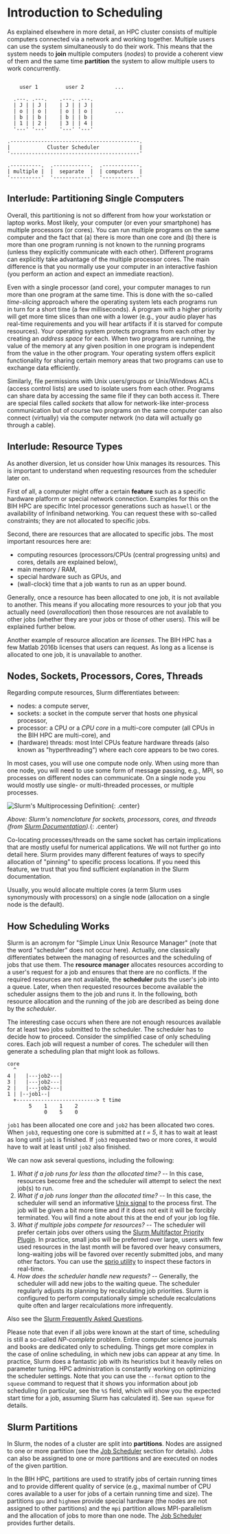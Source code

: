 # Introduction to Scheduling

As explained elsewhere in more detail, an HPC cluster consists of multiple computers connected via a network and working together.
Multiple users can use the system simultaneously to do their work.
This means that the system needs to **join** multiple computers (*nodes*) to provide a coherent view of them and the same time **partition** the system to allow multiple users to work concurrently.

```

    user 1         user 2          ...

  .---. .---.    .---. .---.
  | J | | J |    | J | | J |
  | o | | o |    | o | | o |       ...
  | b | | b |    | b | | b |
  | 1 | | 2 |    | 3 | | 4 |
  '---' '---'    '---' '---'

.------------------------------------------.
|            Cluster Scheduler             |
'------------------------------------------'

.----------.  .------------.  .------------.
| multiple |  |  separate  |  | computers  |
'----------'  '------------'  '------------'

```

## Interlude: Partitioning Single Computers

Overall, this partitioning is not so different from how your workstation or laptop works.
Most likely, your computer (or even your smartphone) has multiple processors (or cores).
You can run multiple programs on the same computer and the fact that (a) there is more than one core and (b) there is more than one program running is not known to the running programs (unless they explicitly communicate with each other).
Different programs can explicitly take advantage of the multiple processor cores.
The main difference is that you normally use your computer in an interactive fashion (you perform an action and expect an immediate reaction).

Even with a single processor (and core), your computer manages to run more than one program at the same time.
This is done with the so-called *time-slicing* approach where the operating system lets each programs run in turn for a short time (a few milliseconds).
A program with a higher priority will get more time slices than one with a lower (e.g., your audio player has real-time requirements and you will hear artifacts if it is starved for compute resources).
Your operating system protects programs from each other by creating an *address space* for each.
When two programs are running, the value of the memory at any given position in one program is independent from the value in the other program.
Your operating system offers explicit functionality for sharing certain memory areas that two programs can use to exchange data efficiently.

Similarly, file permissions with Unix users/groups or Unix/Windows ACLs (access control lists) are used to isolate users from each other.
Programs can share data by accessing the same file if they can both access it.
There are special files called *sockets* that allow for network-like inter-process communication but of course two programs on the same computer can also connect (virtually) via the computer network (no data will actually go through a cable).

## Interlude: Resource Types

As another diversion, let us consider how Unix manages its resources.
This is important to understand when requesting resources from the scheduler later on.

First of all, a computer might offer a certain **feature** such as a specific hardware platform or special network connection.
Examples for this on the BIH HPC are specific Intel processor generations such as `haswell` or the availability of Infiniband networking.
You can request these with so-called constraints; they are not allocated to specific jobs.

Second, there are resources that are allocated to specific jobs.
The most important resources here are:

- computing resources (processors/CPUs (central progressing units) and cores, details are explained below),
- main memory / RAM,
- special hardware such as GPUs, and
- (wall-clock) time that a job wants to run as an upper bound.

Generally, once a resource has been allocated to one job, it is not available to another.
This means if you allocating more resources to your job that you actually need (*overallocation*) then those resources are not available to other jobs (whether they are your jobs or those of other users).
This will be explained further below.

Another example of resource allocation are *licenses*.
The BIH HPC has a few Matlab 2016b licenses that users can request.
As long as a license is allocated to one job, it is unavailable to another.

## Nodes, Sockets, Processors, Cores, Threads

Regarding compute resources, Slurm differentiates between:

- nodes: a compute server,
- sockets: a socket in the compute server that hosts one physical processor,
- processor: a CPU or a *CPU core* in a multi-core computer (all CPUs in the BIH HPC are multi-core), and
- (hardware) threads: most Intel CPUs feature hardware threads (also known as "hyperthreading") where each core appears to be two cores.

In most cases, you will use one compute node only.
When using more than one node, you will need to use some form of message passing, e.g., MPI, so processes on different nodes can communicate.
On a single node you would mostly use single- or multi-threaded processes, or multiple processes.

![Slurm's Multiprocessing Definition](figures/slurm-multicore.gif){: .center}

*Above: Slurm's nomenclature for sockets, processors, cores, and threads (from [Slurm Documentation](https://slurm.schedmd.com/mc_support.html#defs)).*{: .center}

Co-locating processes/threads on the same socket has certain implications that are mostly useful for numerical applications.
We will not further go into detail here.
Slurm provides many different features of ways to specify allocation of "pinning" to specific process locations.
If you need this feature, we trust that you find sufficient explanation in the Slurm documentation.

Usually, you would allocate multiple cores (a term Slurm uses synonymously with processors) on a single node (allocation on a single node is the default).

## How Scheduling Works

Slurm is an acronym for "Simple Linux Unix Resource Manager" (note that the word "scheduler" does not occur here).
Actually, one classically differentiates between the managing of resources and the scheduling of jobs that use them.
The **resource manager** allocates resources according to a user's request for a job and ensures that there are no conflicts.
If the required resources are not available, the **scheduler** puts the user's job into a queue. Later, when then requested resources become available the scheduler assigns them to the job and runs it.
In the following, both resource allocation and the running of the job are described as being done by the *scheduler*.

The interesting case occurs when there are not enough resources available for at least two jobs submitted to the scheduler.
The scheduler has to decide how to proceed.
Consider the simplified case of only scheduling cores. Each job will request a number of cores.
The scheduler will then generate a scheduling plan that might look as follows.

```
core
  ^
4 |   |---job2---|
3 |   |---job2---|
2 |   |---job2---|
1 | |--job1--|
  +--------------------------> t time
       5    1    1    2
	        0    5    0
```

`job1` has been allocated one core and `job2` has been allocated two cores.
When `job3`, requesting one core is submitted at *t = 5*, it has to wait at least as long until `job1` is finished.
If `job3` requested two or more cores, it would have to wait at least until `job2` also finished.

We can now ask several questions, including the following:

1. *What if a job runs for less than the allocated time?*
    -- In this case, resources become free and the scheduler will attempt to select the next job(s) to run.
2. *What if a job runs longer than the allocated time?*
    -- In this case, the scheduler will send an informative [Unix signal](https://en.wikipedia.org/wiki/Signal_(IPC)) to the process first.
    The job will be given a bit more time and if it does not exit it will be forcibly terminated.
    You will find a note about this at the end of your job log file.
3. *What if multiple jobs compete for resources?*
    -- The scheduler will prefer certain jobs over others using the [Slurm Multifactor Priority Plugin](https://slurm.schedmd.com/priority_multifactor.html).
    In practice, small jobs will be preferred over large, users with few used resources in the last month will be favored over heavy consumers, long-waiting jobs will be favored over recently submitted jobs, and many other factors.
    You can use the [sprio utility](https://slurm.schedmd.com/priority_multifactor.html#sprio) to inspect these factors in real-time.
4. *How does the scheduler handle new requests?*
    -- Generally, the scheduler will add new jobs to the waiting queue.
    The scheduler regularly adjusts its planning by recalculating job priorities.
    Slurm is configured to perform computationally simple schedule recalculations quite often and larger recalculations more infrequently.

Also see the [Slurm Frequently Asked Questions](https://slurm.schedmd.com/faq.html).

Please note that even if all jobs were known at the start of time, scheduling is still a so-called *NP-complete* problem. Entire computer science journals and books are dedicated only to scheduling.
Things get more complex in the case of online scheduling, in which new jobs can appear at any time.
In practice, Slurm does a fantastic job with its heuristics but it heavily relies on parameter tuning.
HPC administration is constantly working on optimizing the scheduler settings.
Note that you can use the `--format` option to the `squeue` command to request that it shows you information
about job scheduling (in particular, see the `%S` field, which will show you the expected start time for a job,
assuming Slurm has calculated it). See `man squeue` for details.

## Slurm Partitions

In Slurm, the nodes of a cluster are split into **partitions**.
Nodes are assigned to one or more partition (see the [Job Scheduler](../overview/job-scheduler.md) section for details).
Jobs can also be assigned to one or more partitions and are executed on nodes of the given partition.

In the BIH HPC, partitions are used to stratify jobs of certain running times and to provide different quality of service (e.g., maximal number of CPU cores available to a user for jobs of a certain running time and size).
The partitions `gpu` and `highmem` provide special hardware (the nodes are not assigned to other partitions) and the `mpi` partition allows MPI-parallelism and the allocation of jobs to more than one node.
The [Job Scheduler](../overview/job-scheduler.md) provides further details.